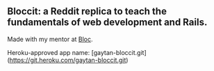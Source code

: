 ## Bloccit: a Reddit replica to teach the fundamentals of web development and Rails.

Made with my mentor at [Bloc](http://bloc.io).

Heroku-approved app name: [gaytan-bloccit.git] (https://git.heroku.com/gaytan-bloccit.git)
